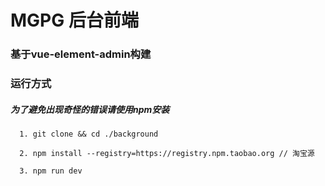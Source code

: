# MGPG 后台前端
### 基于vue-element-admin构建

### 运行方式
##### 为了避免出现奇怪的错误请使用npm安装
```
  1. git clone && cd ./background
  
  2. npm install --registry=https://registry.npm.taobao.org // 淘宝源

  3. npm run dev
```
